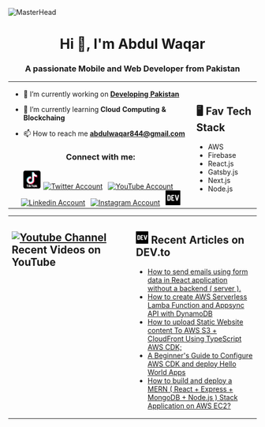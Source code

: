 ![MasterHead](https://camo.githubusercontent.com/ba9f3bd30647e352a3f5e1e45eb45c6ec7bad6155cd16aaedf4a426738da0ca5/68747470733a2f2f696e646f616e616c79746963612e636f6d2f7374617469632f696d616765732f62616e6e6572722e676966)

<h1 align="center">Hi 👋, I'm Abdul Waqar</h1>

<h3 align="center"> A passionate Mobile and Web Developer from Pakistan</h3>


<table><tr><td align="top" >
 <div>
  
- 🔭 I’m currently working on **[Developing Pakistan](https://developingpakistan.com)**

- 🌱 I’m currently learning **Cloud Computing & Blockchaing**

- 📫 How to reach me **abdulwaqar844@gmail.com**
  
</div>
<h3 align="center">Connect with me:</h3>
<div align=center>
<a href="https://www.tiktok.com/@abdulwaqar844"><img src="https://github.com/FrancescoXX/FrancescoXX/blob/main/tiktok-5962992_1280.webp" title="TikTok" alt="TikTok Account" width="38"/></a> 
<a href="https://twitter.com/abdulwaqar844"><img src="https://cdn.worldvectorlogo.com/logos/twitter-6.svg" title="Twitter" alt="Twitter Account" width="40"/></a> 
&ensp;<a href="https://www.youtube.com/c/abdulwaqar844"><img src="https://cdn.worldvectorlogo.com/logos/youtube-icon.svg" title="YouTube" alt="YouTube Account" width="40"/></a>
&ensp;<a href="https://www.linkedin.com/in/abdulwaqar844/"><img src="https://cdn.worldvectorlogo.com/logos/linkedin-icon-2.svg" title="Linkedin" alt="Linkedin Account" width="30"/></a> 
&ensp;<a href="https://www.instagram.com/abdulwaqar844"><img src="https://cdn.worldvectorlogo.com/logos/instagram-5.svg" title="Instagram" alt="Instagram Account" width="30"/></a> 
&ensp;<a href="https://dev.to/abdulwaqar844"><img src="https://github.com/FrancescoXX/FrancescoXX/blob/main/dev-black.png" title="DEV" alt="DEVto Blog" width="30"/></a>
</div>

</td>
<td align="top" >

## 🖥️ Fav Tech Stack

- AWS
- Firebase
- React.js
- Gatsby.js 
- Next.js
- Node.js
 </tr>
</table> 


 <table><tr><td valign="top" width="50%">

## <a href="https://www.youtube.com/channel/UCBRxDSTfr2aJVODDh4WG_7g"><img src="https://cdn.worldvectorlogo.com/logos/youtube-icon.svg" title="YouTube ChannelDocker" alt="Youtube Channel" width="30"/> </a>Recent Videos on YouTube
 
<!-- YOUTUBE-VIDEOS-LIST:START -->

 
</td><td valign="top" width="50%">

## <a href="https://dev.to/francescoxx"><img src="https://github.com/FrancescoXX/FrancescoXX/blob/main/dev-black.png" title="DEV" alt="DEV" width="25"/></a> Recent Articles on DEV.to
 <!-- DEVTO-BLOG-LIST:START -->
- [How to send emails using form data in React application without a backend ( server ).](https://dev.to/abdulwaqar844/how-to-send-emails-from-a-react-application-without-a-backendserver-29j8)
- [How to create AWS Serverless Lamba Function and Appsync API with DynamoDB](https://dev.to/abdulwaqar844/how-to-use-serverless-lamba-function-with-appsync-and-dynamodb-2c4)
- [How to upload Static Website content To AWS S3 + CloudFront Using TypeScript AWS CDK;](https://dev.to/abdulwaqar844/how-to-static-website-to-aws-s3-cloudfront-using-typescript-aws-cdk-42h4)
- [A Beginner's Guide to Configure AWS CDK and deploy Hello World Apps](https://dev.to/abdulwaqar844/a-beginner-s-guide-to-configure-aws-cdk-and-deploy-hello-world-app-54ll)
- [How to build and deploy a MERN ( React + Express + MongoDB + Node.js ) Stack Application on AWS EC2?](https://dev.to/abdulwaqar844/how-to-build-and-deploy-a-mernreactexpressmongodbnodejs-stack-application-on-aws-ec2-3e93)
<!-- DEVTO-BLOG-LIST:END -->

</td></tr></table>
